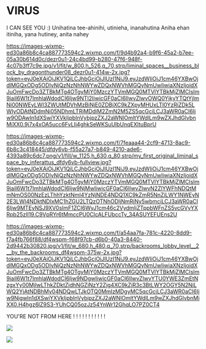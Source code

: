 # VIRUS
I CAN SEE YOU :)
Unihatina tee-ahinihi, utinieha, inanahutina
Aniha ehan itiniha, yana hutiney, anita nahey

https://images-wixmp-ed30a86b8c4ca887773594c2.wixmp.com/f/9d4b92a4-b9f6-45a2-b7ee-05a30b614d0c/dezr0u1-24c4bd99-b280-47f6-948f-4c07b3ff7c9e.jpg/v1/fit/w_800,h_526,q_70,strp/liminal_spaces__business_block_by_dragonthunder08_dezr0u1-414w-2x.jpg?token=eyJ0eXAiOiJKV1QiLCJhbGciOiJIUzI1NiJ9.eyJzdWIiOiJ1cm46YXBwOjdlMGQxODg5ODIyNjQzNzNhNWYwZDQxNWVhMGQyNmUwIiwiaXNzIjoidXJuOmFwcDo3ZTBkMTg4OTgyMjY0MzczYTVmMGQ0MTVlYTBkMjZlMCIsIm9iaiI6W1t7ImhlaWdodCI6Ijw9NTI2IiwicGF0aCI6IlwvZlwvOWQ0YjkyYTQtYjlmNi00NWEyLWI3ZWUtMDVhMzBiNjE0ZDBjXC9kZXpyMHUxLTI0YzRiZDk5LWIyODAtNDdmNi05NDhmLTRjMDdiM2ZmN2M5ZS5qcGciLCJ3aWR0aCI6Ijw9ODAwIn1dXSwiYXVkIjpbInVybjpzZXJ2aWNlOmltYWdlLm9wZXJhdGlvbnMiXX0.9j7x4xOA5ucc6FvLIi4ghkSeWKSuUlbUnqEXltuBprU

https://images-wixmp-ed30a86b8c4ca887773594c2.wixmp.com/f/7feaaa44-2cf9-4713-8ac9-6b8c3c418445/dfdy6vb-f55a27a7-b849-4210-ade6-4393a89c6dc7.png/v1/fill/w_1125,h_630,q_80,strp/my_first_original_liminal_space_by_inferattus_dfdy6vb-fullview.jpg?token=eyJ0eXAiOiJKV1QiLCJhbGciOiJIUzI1NiJ9.eyJzdWIiOiJ1cm46YXBwOjdlMGQxODg5ODIyNjQzNzNhNWYwZDQxNWVhMGQyNmUwIiwiaXNzIjoidXJuOmFwcDo3ZTBkMTg4OTgyMjY0MzczYTVmMGQ0MTVlYTBkMjZlMCIsIm9iaiI6W1t7ImhlaWdodCI6Ijw9NjMwIiwicGF0aCI6IlwvZlwvN2ZlYWFhNDQtMmNmOS00NzEzLThhYzktNmI4YzNjNDE4NDQ1XC9kZmR5NnZiLWY1NWEyN2E3LWI4NDktNDIxMC1hZGU2LTQzOTNhODljNmRjNy5wbmciLCJ3aWR0aCI6Ijw9MTEyNSJ9XV0sImF1ZCI6WyJ1cm46c2VydmljZTppbWFnZS5vcGVyYXRpb25zIl19.C9VpRYr6tMmccPU0ClcALFUbccTy_34ASUYEFUEns2U

https://images-wixmp-ed30a86b8c4ca887773594c2.wixmp.com/f/a54aa7fa-781c-4220-8dd9-f7a4fb766f88/df4wspm-f68f97cb-d6b0-40a3-8440-2d9442b30820.jpg/v1/fit/w_680,h_480,q_70,strp/backrooms_lobby_level__2__by_the_backrooms_df4wspm-375w-2x.jpg?token=eyJ0eXAiOiJKV1QiLCJhbGciOiJIUzI1NiJ9.eyJzdWIiOiJ1cm46YXBwOjdlMGQxODg5ODIyNjQzNzNhNWYwZDQxNWVhMGQyNmUwIiwiaXNzIjoidXJuOmFwcDo3ZTBkMTg4OTgyMjY0MzczYTVmMGQ0MTVlYTBkMjZlMCIsIm9iaiI6W1t7ImhlaWdodCI6Ijw9NDgwIiwicGF0aCI6IlwvZlwvYTU0YWE3ZmEtNzgxYy00MjIwLThkZDktZjdhNGZiNzY2Zjg4XC9kZjR3c3BtLWY2OGY5N2NiLWQ2YjAtNDBhMy04NDQwLTJkOTQ0MmIzMDgyMC5qcGciLCJ3aWR0aCI6Ijw9NjgwIn1dXSwiYXVkIjpbInVybjpzZXJ2aWNlOmltYWdlLm9wZXJhdGlvbnMiXX0.H4hgz6lZ9S3-YUhCQ05ozJz54YnWr12GhqLO7PZ0CT4

YOU'RE NOT FROM HERE ! ! ! ! ! ! ! ! ! ! !

![](https://media.tenor.com/Fx49PN5k2hcAAAAC/weird-core.gif)

![](https://media.tenor.com/UB0rBGzJUJAAAAAd/creepy-scary.gif)
